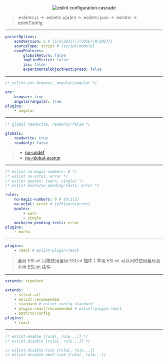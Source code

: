 <p align="center"><img src="http://ocv7sq6bh.bkt.clouddn.com/eslint_configuration_cascade-0.svg" alt="eslint configuration cascade"></p>

> .eslintrc.js → .eslintrc.y[a]ml → .eslintrc.json → .eslintrc → eslintConfig

---

```yml
parserOptions:
    ecmaVersion: 5 # {5|6(2015)|7(2016)|8(2017)}
    sourceType: script # {script|module}
    ecmaFeatures:
        globalReturn: false
        impliedStrict: false
        jsx: false
        experimentalObjectRestSpread: false
```

---

```js
/* eslint-env browser, angular/angular */
```

```yml
env:
    browser: true
    angular/angular: true
plugins:
    - angular
```

---

```js
/* global readwrite, readonly:false */
```

```yml
globals:
    readwrite: true
    readonly: false
```

> - [no-undef](http://eslint.org/docs/rules/no-undef)
> - [no-global-assign](http://eslint.org/docs/rules/no-global-assign)

---

```js
/* eslint no-magic-numbers: 0 */
/* eslint no-octal: error */
/* eslint quotes: [warn, single] */
/* eslint mocha/no-pending-tests: error */
```

```yml
rules:
    no-magic-numbers: 0 # {0|1|2}
    no-octal: error # {off|warn|error}
    quotes:
        - warn
        - single
    mocha/no-pending-tests: error
plugins:
    - mocha
```

---

```yml
plugins:
    - react # eslint-plugin-react
```

> 全局 ESLint 只能使用全局 ESLint 插件；本地 ESLint 可以同时使用全局及本地 ESLint 插件

---

```yml
extends: standard
```

```yml
extends:
    - eslint:all
    - eslint:recommended
    - standard # eslint-config-standard
    - plugin:react/recommended # eslint-plugin-react
    - path/to/config
plugins:
    - react
```

---

```js
/* eslint-enable [rule[, rule...]] */
/* eslint-disable [rule[, rule...]] */

// eslint-disable-line [rule[, rule...]]
// eslint-disable-next-line [rule[, rule...]]
```
